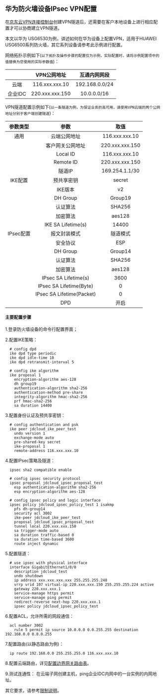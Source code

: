 ## 华为防火墙设备IPsec VPN配置
在[京东云VPN连接控制台](https://cns-console.jdcloud.com/host/vpnConnection/list)创建VPN隧道后，还需要在客户本地设备上进行相应配置才可以协商建立VPN隧道。

本文以华为 USG6530为例，讲述如何在华为设备上配置VPN，适用于HUAWEI USG6500系列防火墙，其它系列设备请参考此示例进行配置。

网络拓扑示例如下(``以下拓扑及操作步骤的配置仅为示例，实际配置时，请将示例配置项中的值替换为您使用的实际参数值``)：

|  | VPN公网地址 | 互通内网网段 |
|:---:|:---:|:---:|
| 云端 | 116.xxx.xxx.10 | 192.168.0.0/24 |
| 企业IDC | 220.xxx.xxx.150 | 10.0.0.0/16 |

VPN隧道配置示例如下(``以一条隧道为例，为保证业务的高可用，请使用VPN云端的两个公网地址分别于客户端创建隧道``)：

| 参数类型 | 参数 | 取值 |
|:---:|:---:|:---:|
| 通用 | 云端公网地址 | 116.xxx.xxx.10 |
|  | 客户网关公网地址 | 220.xxx.xxx.150 |
|  | Local ID | 116.xxx.xxx.10 |
|  | Remote ID | 220.xxx.xxx.150 |
|  | 隧道IP | 169.254.1.1/30 |
| IKE配置 | 预共享密钥 | secret |
|  | IKE版本 | v2 |
|  | DH Group | Group19 |
|  | 认证算法 | SHA256 |
|  | 加密算法 | aes128 |
|  | IKE SA Lifetime(s) | 14400 |
| IPsec配置 | 报文封装模式 | 隧道模式 |
|  | 安全协议 | ESP |
|  | DH Group | Group14 |
|  | 认证算法 | SHA256 |
|  | 加密算法 | aes128 |
|  | IPsec SA Lifetime(s) | 3600 |
|  | IPsec SA Lifetime(Byte) | 0 |
|  | IPsec SA Lifetime(Packet) | 0 |
|  | DPD | 开启 |

#### 主要配置步骤
1.登录防火墙设备的命令行配置界面；

2.配置IKE策略：
```shell
  # config dpd
  ike dpd type periodic
  ike dpd idle-time 10
  ike dpd retransmit-interval 5

  # config ike algorithm
  ike proposal 1
    encryption-algorithm aes-128
    dh group19
    authentication-algorithm sha2-256
    authentication-method pre-share
    integrity-algorithm hmac-sha2-256
    prf hmac-sha2-256
    sa duration 14400
```

3.配置身份认证及预共享密钥：
```shell
  # config authentication and psk
  ike peer jdcloud_ike_peer_test
    undo version 1
    exchange-mode auto
    pre-shared-key secret
    ike-proposal 1
    remote-address 116.xxx.xxx.10
```

4.配置IPsec策略及隧道：
```shell
  ipsec sha2 compatible enable

  # config ipsec security protocol
  ipsec proposal jdcloud_ipsec_proposal_test
    esp authentication-algorithm sha2-256
    esp encryption-algorithm aes-128

  # config ipsec policy and logic interface
  ipsec policy jdcloud_ipsec_policy_test 1 isakmp
    pfs dh-group14
    security acl 3002
    ike-peer jdcloud_ike_peer_test
    proposal jdcloud_ipsec_proposal_test
    tunnel local 220.xxx.xxx.150
    sa trigger-mode auto
    sa duration traffic-based 0
    sa duration time-based 3600
    route inject dynamic
```

5.配置隧道：
```shell
  # use ipsec with physical interface
  interface GigabitEthernet1/0/0
    description jdcloud_test
    undo shutdown
    ip address xxx.xxx.xxx.xxx 255.255.255.248
    vrrp vrid 107 virtual-ip 220.xxx.xxx.150 255.255.255.224 active
    gateway 220.xxx.xxx.1
    service-manage https permit
    service-manage ping permit
    redirect-reverse next-hop 220.xxx.xxx.1
    ipsec policy jdcloud_ipsec_policy_test
```

6.配置ACL，允许所需的网段通信：
```shell
  acl number 3002
    rule 5 permit ip source 10.0.0.0 0.0.255.255 destination 192.168.0.0 0.0.0.255
```

7.配置路由(以静态路由为例)：
```shell
  ip route 192.168.0.0 255.255.255.0 116.xxx.xxx.10
```

8.配置云端路由，详见[配置边界网关路由表](../../Operation-Guide/Route-Management/Border-Gateway-Route-Configuration.md)。

9.测试连通性：
在云端子网创建主机，ping企业IDC内网中的一台实例的内网地址。

其它要求，请参考[限制说明](../../Introduction/Restrictions.md)。
